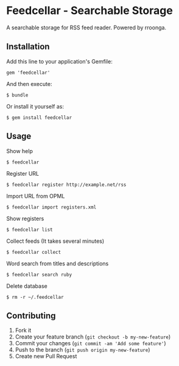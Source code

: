 # Feedcellar - Searchable Storage

A searchable storage for RSS feed reader. Powered by rroonga.

## Installation

Add this line to your application's Gemfile:

    gem 'feedcellar'

And then execute:

    $ bundle

Or install it yourself as:

    $ gem install feedcellar

## Usage

Show help

    $ feedcellar

Register URL

    $ feedcellar register http://example.net/rss

Import URL from OPML

    $ feedcellar import registers.xml

Show registers

    $ feedcellar list

Collect feeds (It takes several minutes)

    $ feedcellar collect

Word search from titles and descriptions

    $ feedcellar search ruby

Delete database

    $ rm -r ~/.feedcellar

## Contributing

1. Fork it
2. Create your feature branch (`git checkout -b my-new-feature`)
3. Commit your changes (`git commit -am 'Add some feature'`)
4. Push to the branch (`git push origin my-new-feature`)
5. Create new Pull Request
